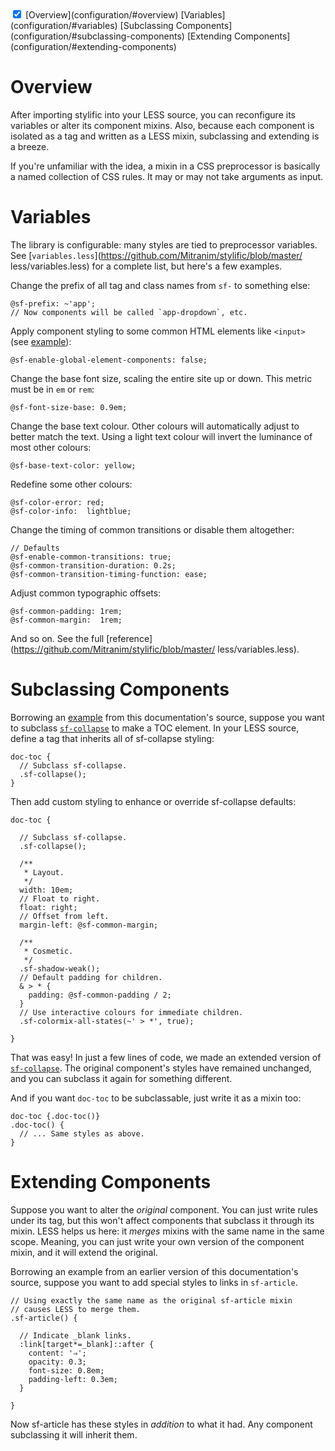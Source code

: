 <!-- TOC -->
<div style="margin: 0"><doc-toc class="brown">
  <input checked id="toc-toggle" type="checkbox">
  <label for="toc-toggle"></label>
  [Overview](configuration/#overview)
  [Variables](configuration/#variables)
  [Subclassing Components](configuration/#subclassing-components)
  [Extending Components](configuration/#extending-components)
</doc-toc></div>

# Overview

After importing stylific into your LESS source, you can reconfigure its
variables or alter its component mixins. Also, because each component is
isolated as a tag and written as a LESS mixin, subclassing and extending is a
breeze.

If you're unfamiliar with the idea, a mixin in a CSS preprocessor is basically a
named collection of CSS rules. It may or may not take arguments as input.

# Variables

The library is configurable: many styles are tied to preprocessor variables. See
[`variables.less`](https://github.com/Mitranim/stylific/blob/master/
less/variables.less) for a complete list, but here's a few examples.

Change the prefix of all tag and class names from `sf-` to something else:

```less
@sf-prefix: ~'app';
// Now components will be called `app-dropdown`, etc.
```

Apply component styling to some common HTML elements like `<input>` (see
[example](components/#sf-input)):

```less
@sf-enable-global-element-components: false;
```

Change the base font size, scaling the entire site up or down. This metric must
be in `em` or `rem`:

```less
@sf-font-size-base: 0.9em;
```

Change the base text colour. Other colours will automatically adjust to better
match the text. Using a light text colour will invert the luminance of most
other colours:

```less
@sf-base-text-color: yellow;
```

Redefine some other colours:

```less
@sf-color-error: red;
@sf-color-info:  lightblue;
```

Change the timing of common transitions or disable them altogether:

```less
// Defaults
@sf-enable-common-transitions: true;
@sf-common-transition-duration: 0.2s;
@sf-common-transition-timing-function: ease;
```

Adjust common typographic offsets:

```less
@sf-common-padding: 1rem;
@sf-common-margin:  1rem;
```

And so on. See the full
[reference](https://github.com/Mitranim/stylific/blob/master/
less/variables.less).

# Subclassing Components

Borrowing an
[example](https://github.com/Mitranim/stylific/blob/master/docs-src/styles/components/doc-toc.less)
from this documentation's source, suppose you want to subclass
[`sf-collapse`](components/#sf-collapse) to make a TOC element. In your LESS
source, define a tag that inherits all of sf-collapse styling:

```less
doc-toc {
  // Subclass sf-collapse.
  .sf-collapse();
}
```

Then add custom styling to enhance or override sf-collapse defaults:

```less
doc-toc {

  // Subclass sf-collapse.
  .sf-collapse();

  /**
   * Layout.
   */
  width: 10em;
  // Float to right.
  float: right;
  // Offset from left.
  margin-left: @sf-common-margin;

  /**
   * Cosmetic.
   */
  .sf-shadow-weak();
  // Default padding for children.
  & > * {
    padding: @sf-common-padding / 2;
  }
  // Use interactive colours for immediate children.
  .sf-colormix-all-states(~' > *', true);

}
```

That was easy! In just a few lines of code, we made an extended version of
[`sf-collapse`](https://github.com/Mitranim/stylific/blob/master/less/components/sf-collapse.less).
The original component's styles have remained unchanged, and you can subclass
it again for something different.

And if you want `doc-toc` to be subclassable, just write it as a mixin too:

```less
doc-toc {.doc-toc()}
.doc-toc() {
  // ... Same styles as above.
}
```

# Extending Components

Suppose you want to alter the _original_ component. You can just write rules
under its tag, but this won't affect components that subclass it through its
mixin. LESS helps us here: it _merges_ mixins with the same name in the same
scope. Meaning, you can just write your own version of the component mixin,
and it will extend the original.

Borrowing an example from an earlier version of this documentation's source,
suppose you want to add special styles to links in `sf-article`.

```less
// Using exactly the same name as the original sf-article mixin
// causes LESS to merge them.
.sf-article() {

  // Indicate _blank links.
  :link[target*=_blank]::after {
    content: '⇒';
    opacity: 0.3;
    font-size: 0.8em;
    padding-left: 0.3em;
  }

}
```

Now sf-article has these styles in _addition_ to what it had. Any component
subclassing it will inherit them.
